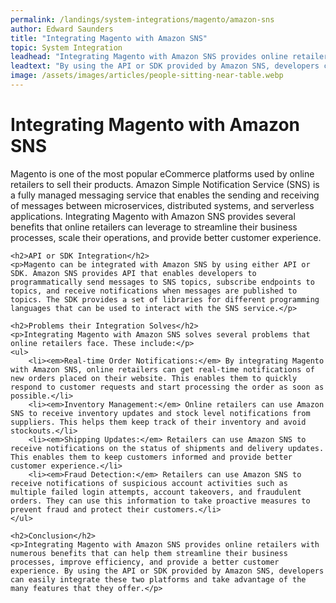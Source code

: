 ```yaml
---
permalink: /landings/system-integrations/magento/amazon-sns
author: Edward Saunders
title: "Integrating Magento with Amazon SNS"
topic: System Integration
leadhead: "Integrating Magento with Amazon SNS provides online retailers with numerous benefits that can help them streamline their business processes, improve efficiency, and provide a better customer experience"
leadtext: "By using the API or SDK provided by Amazon SNS, developers can easily integrate these two platforms and take advantage of the many features that they offer."
image: /assets/images/articles/people-sitting-near-table.webp
---
```

<div class="arttext">	<h1>Integrating Magento with Amazon SNS</h1>
	<p>Magento is one of the most popular eCommerce platforms used by online retailers to sell their products. Amazon Simple Notification Service (SNS) is a fully managed messaging service that enables the sending and receiving of messages between microservices, distributed systems, and serverless applications. Integrating Magento with Amazon SNS provides several benefits that online retailers can leverage to streamline their business processes, scale their operations, and provide better customer experience.</p>

	<h2>API or SDK Integration</h2>
	<p>Magento can be integrated with Amazon SNS by using either API or SDK. Amazon SNS provides API that enables developers to programmatically send messages to SNS topics, subscribe endpoints to topics, and receive notifications when messages are published to topics. The SDK provides a set of libraries for different programming languages that can be used to interact with the SNS service.</p>

	<h2>Problems their Integration Solves</h2>
	<p>Integrating Magento with Amazon SNS solves several problems that online retailers face. These include:</p>
	<ul>
		<li><em>Real-time Order Notifications:</em> By integrating Magento with Amazon SNS, online retailers can get real-time notifications of new orders placed on their website. This enables them to quickly respond to customer requests and start processing the order as soon as possible.</li>
		<li><em>Inventory Management:</em> Online retailers can use Amazon SNS to receive inventory updates and stock level notifications from suppliers. This helps them keep track of their inventory and avoid stockouts.</li>
		<li><em>Shipping Updates:</em> Retailers can use Amazon SNS to receive notifications on the status of shipments and delivery updates. This enables them to keep customers informed and provide better customer experience.</li>
		<li><em>Fraud Detection:</em> Retailers can use Amazon SNS to receive notifications of suspicious account activities such as multiple failed login attempts, account takeovers, and fraudulent orders. They can use this information to take proactive measures to prevent fraud and protect their customers.</li>
	</ul>

	<h2>Conclusion</h2>
	<p>Integrating Magento with Amazon SNS provides online retailers with numerous benefits that can help them streamline their business processes, improve efficiency, and provide a better customer experience. By using the API or SDK provided by Amazon SNS, developers can easily integrate these two platforms and take advantage of the many features that they offer.</p>
</div>